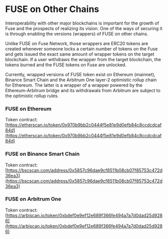 # FUSE on Other Chains

Interoperability with other major blockchains is important for the growth of Fuse and the prospects of realizing its vision. One of the ways of securing it is through enabling the versions (wrappers) of FUSE on other chains. 

Unlike FUSE on Fuse Network, those wrappers are ERC20 tokens are created whenever someone locks a certain number of tokens on the Fuse and gets issued the exact same amount of wrapper tokens on the target blockchain. If a user withdraws the wrapper from the target blockchain, the tokens burned and the FUSE tokens on Fuse are unlocked. 

Currently, wrapped versions of FUSE token exist on Ethereum (mainnet), Binance Smart Chain and the Arbitrum One layer-2 optimistic rollup chain for Ethereum. The latter is a wrapper of a wrapper powered by the Ethereum-Arbitrum bridge and its withdrawals from Arbitrum are subject to the optimistic rollup rules. 

### FUSE on Ethereum

Token contract: [https://etherscan.io/token/0x970b9bb2c0444f5e81e9d0efb84c8ccdcdcaf84d](https://etherscan.io/token/0x970b9bb2c0444f5e81e9d0efb84c8ccdcdcaf84d)

### FUSE on Binance Smart Chain

Token contract: [https://bscscan.com/address/0x5857c96dae9cf8511b08cb07f85753c472d36ea3](https://bscscan.com/address/0x5857c96dae9cf8511b08cb07f85753c472d36ea3)

### FUSE on Arbitrum One

Token contract: [https://arbiscan.io/token/0xbdef0e9ef12e689f366fe494a7a7d0dad25d9286](https://arbiscan.io/token/0xbdef0e9ef12e689f366fe494a7a7d0dad25d9286)
